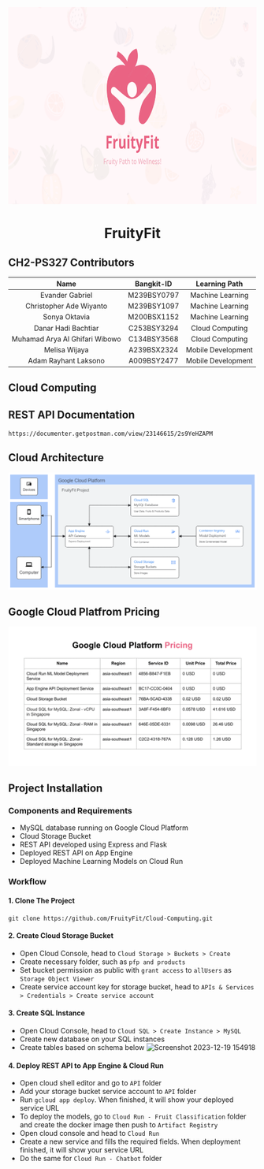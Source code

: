 <p align="center">
  <img src="assets/FruityFit.png" alt="fruityfit-logo" height="400" />
</p>

<h1 align="center">FruityFit</h1>

<div align="center">

</div>

## CH2-PS327 Contributors

| Name  | Bangkit-ID | Learning Path  | 
| :---: | :---: | :---: |
|  Evander Gabriel  | M239BSY0797  | Machine Learning  |
|  Christopher Ade Wiyanto  | M239BSY1097  | Machine Learning  |
|  Sonya Oktavia  | M200BSX1152  | Machine Learning  |
| Danar Hadi Bachtiar | C253BSY3294 | Cloud Computing |
| Muhamad Arya Al Ghifari Wibowo | C134BSY3568  | Cloud Computing |
| Melisa Wijaya | A239BSX2324 | Mobile Development |
| Adam Rayhant Laksono | A009BSY2477  | Mobile Development |

## Cloud Computing 

## REST API Documentation

```
https://documenter.getpostman.com/view/23146615/2s9YeHZAPM 
```

## Cloud Architecture

<p align="center">
  <img src="assets/FruityFit Cloud Architecture.png" alt="cloud-architecture"/>
</p>


## Google Cloud Platfrom Pricing

<p align="center">
  <img src="assets/GCP Pricing.png" alt="gcp-pricing"/>
</p>

## Project Installation
### Components and Requirements
* MySQL database running on Google Cloud Platform
* Cloud Storage Bucket 
* REST API developed using Express and Flask
* Deployed REST API on App Engine
* Deployed Machine Learning Models on Cloud Run

### Workflow
#### 1. Clone The Project 
``` 
git clone https://github.com/FruityFit/Cloud-Computing.git 
```

#### 2. Create Cloud Storage Bucket
- Open Cloud Console, head to `Cloud Storage > Buckets > Create`
- Create necessary folder, such as `pfp and products` 
- Set bucket permission as public with `grant access` to `allUsers` as `Storage Object Viewer`
- Create service account key for storage bucket, head to `APIs & Services > Credentials > Create service account`

#### 3. Create SQL Instance
- Open Cloud Console, head to `Cloud SQL > Create Instance > MySQL`
- Create new database on your SQL instances
- Create tables based on schema below
![Screenshot 2023-12-19 154918](https://github.com/FruityFit/Cloud-Computing/assets/44884504/cd56b6db-b10f-4592-bb97-64d20c9ad4c5)


#### 4. Deploy  REST API to App Engine & Cloud Run
- Open cloud shell editor and go to `API` folder
- Add your storage bucket service account to `API` folder
- Run `gcloud app deploy`. When finished, it will show your deployed service URL
- To deploy the models, go to `Cloud Run - Fruit Classification` folder and create the docker image then push to `Artifact Registry`
- Open cloud console and head to `Cloud Run`
- Create a new service and fills the required fields. When deployment finished, it will show your service URL
- Do the same for `Cloud Run - Chatbot` folder
